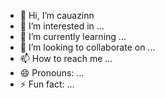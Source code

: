 - 👋 Hi, I’m cauazinn
- 👀 I’m interested in ...
- 🌱 I’m currently learning ...
- 💞️ I’m looking to collaborate on ...
- 📫 How to reach me ...
- 😄 Pronouns: ...
- ⚡ Fun fact: ...

<!---
magalhaaess/magalhaaess is a ✨ special ✨ repository because its `README.md` (this file) appears on your GitHub profile.
You can click the Preview link to take a look at your changes.
--->
